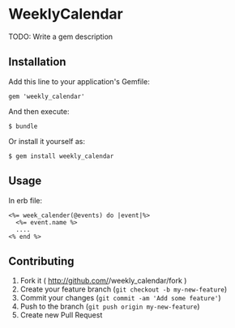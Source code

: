 # WeeklyCalendar

TODO: Write a gem description

## Installation

Add this line to your application's Gemfile:

    gem 'weekly_calendar'

And then execute:

    $ bundle

Or install it yourself as:

    $ gem install weekly_calendar

## Usage

In erb file:

    <%= week_calender(@events) do |event|%>
      <%= event.name %>
      ....
    <% end %>





## Contributing

1. Fork it ( http://github.com/<my-github-username>/weekly_calendar/fork )
2. Create your feature branch (`git checkout -b my-new-feature`)
3. Commit your changes (`git commit -am 'Add some feature'`)
4. Push to the branch (`git push origin my-new-feature`)
5. Create new Pull Request

